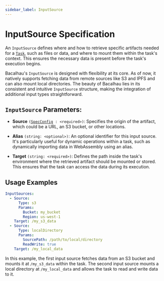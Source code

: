 ```yaml
---
sidebar_label: InputSource
---
```


# InputSource Specification

An `InputSource` defines where and how to retrieve specific artifacts needed for a [`Task`](task), such as files or data, and where to mount them within the task's context. This ensures the necessary data is present before the task's execution begins.

Bacalhau's `InputSource` is designed with flexibility at its core. As of now, it natively supports fetching data from remote sources like S3 and IPFS and can also mount local directories. The beauty of Bacalhau lies in its consistent and intuitive `InputSource` structure, making the integration of additional input types straightforward.

## `InputSource` Parameters:

- **Source** <code>(<a href="./specConfig">SpecConfig</a> : \<required\>)</code>: Specifies the origin of the artifact, which could be a URL, an S3 bucket, or other locations.

- **Alias** `(string: <optional>)`: An optional identifier for this input source. It's particularly useful for dynamic operations within a task, such as dynamically importing data in WebAssembly using an alias.

- **Target** `(string: <required>)`: Defines the path inside the task's environment where the retrieved artifact should be mounted or stored. This ensures that the task can access the data during its execution.

## Usage Examples
```YAML
InputSources:
  - Source:
      Type: s3
      Params:
        Bucket: my_bucket
        Region: us-west-1
    Target: /my_s3_data
  - Source:
      Type: localDirectory
      Params:
        SourcePath: /path/to/local/directory
        ReadWrite: true
    Target: /my_local_data
```

In this example, the first input source fetches data from an S3 bucket and mounts it at `/my_s3_data` within the task. The second input source mounts a local directory at `/my_local_data` and allows the task to read and write data to it.